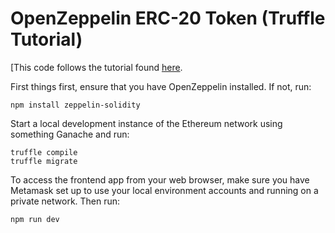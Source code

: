 # OpenZeppelin ERC-20 Token (Truffle Tutorial)


[This code follows the tutorial found [here](http://truffleframework.com/tutorials/robust-smart-contracts-with-openzeppelin).

First things first, ensure that you have OpenZeppelin installed. If not, run:

```
npm install zeppelin-solidity
```

Start a local development instance of the Ethereum network using something Ganache and run:

```
truffle compile
truffle migrate
```

To access the frontend app from your web browser, make sure you have Metamask set up to use your local environment accounts and running on a private network. Then run:

```
npm run dev
```